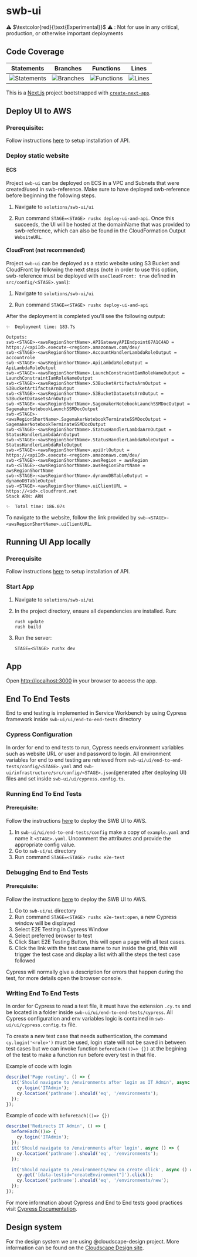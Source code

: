 # swb-ui

⚠️ $\textcolor{red}{\text{Experimental}}$ ⚠️ : Not for use in any critical, production, or otherwise important deployments

## Code Coverage

| Statements | Branches | Functions | Lines |
| --------------------------- | ----------------------- | ------------------------- | ----------------- |
| ![Statements](https://img.shields.io/badge/statements-Unknown%25-brightgreen.svg?style=flat) | ![Branches](https://img.shields.io/badge/branches-Unknown%25-brightgreen.svg?style=flat) | ![Functions](https://img.shields.io/badge/functions-Unknown%25-brightgreen.svg?style=flat) | ![Lines](https://img.shields.io/badge/lines-Unknown%25-brightgreen.svg?style=flat) |

This is a [Next.js](https://nextjs.org/) project bootstrapped with [`create-next-app`](https://github.com/vercel/next.js/tree/canary/packages/create-next-app).

## Deploy UI to AWS

### Prerequisite:

Follow instructions [here](../swb-reference/SETUP_v2p1.md##installation) to setup installation of API.

### Deploy static website

#### ECS

Project `swb-ui` can be deployed on ECS in a VPC and Subnets that were created/used in swb-reference. Make sure to have deployed swb-reference before beginning the following steps.

1. Navigate to `solutions/swb-ui/ui`

2. Run command `STAGE=<STAGE> rushx deploy-ui-and-api`. Once this succeeds, the UI will be hosted at the domainName that was provided to swb-reference, which can also be found in the CloudFormation Output `WebsiteURL`.


#### CloudFront (not recommended)

Project `swb-ui` can be deployed as a static website using S3 Bucket and CloudFront by following the next steps (note in order to use this option, swb-reference must be deployed with `useCloudFront: true` defined in `src/config/<STAGE>.yaml`):

1. Navigate to `solutions/swb-ui/ui`

2. Run command `STAGE=<STAGE> rushx deploy-ui-and-api`

After the deployment is completed you'll see the following output:

```
✨  Deployment time: 183.7s

Outputs:
swb-<STAGE>-<awsRegionShortName>.APIGatewayAPIEndpoint67A1C4AD = https://<apiId>.execute-<region>.amazonaws.com/dev/
swb-<STAGE>-<awsRegionShortName>.AccountHandlerLambdaRoleOutput = accountrole
swb-<STAGE>-<awsRegionShortName>.ApiLambdaRoleOutput = ApiLambdaRoleOutput
swb-<STAGE>-<awsRegionShortName>.LaunchConstraintIamRoleNameOutput = LaunchConstraintIamRoleNameOutput
swb-<STAGE>-<awsRegionShortName>.S3BucketArtifactsArnOutput = S3BucketArtifactsArnOutput
swb-<STAGE>-<awsRegionShortName>.S3BucketDatasetsArnOutput = S3BucketDatasetsArnOutput
swb-<STAGE>-<awsRegionShortName>.SagemakerNotebookLaunchSSMDocOutput = SagemakerNotebookLaunchSSMDocOutput
swb-<STAGE>-<awsRegionShortName>.SagemakerNotebookTerminateSSMDocOutput = SagemakerNotebookTerminateSSMDocOutput
swb-<STAGE>-<awsRegionShortName>.StatusHandlerLambdaArnOutput = StatusHandlerLambdaArnOutput
swb-<STAGE>-<awsRegionShortName>.StatusHandlerLambdaRoleOutput = StatusHandlerLambdaRoleOutput
swb-<STAGE>-<awsRegionShortName>.apiUrlOutput = https://<apiId>.execute-<region>.amazonaws.com/dev/
swb-<STAGE>-<awsRegionShortName>.awsRegion = awsRegion
swb-<STAGE>-<awsRegionShortName>.awsRegionShortName = awsRegionShortName
swb-<STAGE>-<awsRegionShortName>.dynamoDBTableOutput = dynamoDBTableOutput
swb-<STAGE>-<awsRegionShortName>.uiClientURL = https://<id>.cloudfront.net
Stack ARN: ARN

✨  Total time: 186.07s
```
To navigate to the website, follow the link provided by `swb-<STAGE>-<awsRegionShortName>.uiClientURL`.

## Running UI App locally

### Prerequisite
Follow instructions [here](../swb-reference/SETUP_v2p1.md##installation) to setup installation of API.

### Start App

1. Navigate to `solutions/swb-ui/ui`

2. In the project directory, ensure all dependencies are installed. Run:
    ```
    rush update
    rush build
    ```

3. Run the server:
    ```
    STAGE=<STAGE> rushx dev
    ```


## App

Open [http://localhost:3000](http://localhost:3000) in your browser to access the app.


## End To End Tests

End to end testing is implemented in Service Workbench by using Cypress framework inside `swb-ui/ui/end-to-end-tests` directory


### Cypress Configuration

In order for end to end tests to run, Cypress needs environment variables such as website URL or user and password to login.
All environment variables for end to end testing are retrieved from `swb-ui/ui/end-to-end-tests/config/<STAGE>.yaml` and `swb-ui/infrastructure/src/config/<STAGE>.json`(generated after deploying UI) files and set inside `swb-ui/ui/cypress.config.ts`.


### Running End To End Tests

#### Prerequisite:
Follow the instructions [here](#deploy-ui-to-aws) to deploy the SWB UI to AWS. 

1. In `swb-ui/ui/end-to-end-tests/config` make a copy of `example.yaml` and name it `<STAGE>.yaml`. Uncomment the attributes and provide the appropriate config value.
2. Go to `swb-ui/ui` directory
3. Run command `STAGE=<STAGE> rushx e2e-test`


### Debugging End to End Tests

#### Prerequisite:

Follow the instructions [here](#deploy-ui-to-aws) to deploy the SWB UI to AWS. 


1. Go to `swb-ui/ui` directory
2. Run command `STAGE=<STAGE> rushx e2e-test:open`, a new Cypress window will be displayed
4. Select E2E Testing in Cypress Window
5. Select preferred browser to test
6. Click Start E2E Testing Button, this will open a page with all test cases.
7. Click the link with the test case name to run inside the grid, this will trigger the test case and display a list with all the steps the test case followed

Cypress will normally give a description for errors that happen during the test, for more details open the browser console. 


### Writing End To End Tests

In order for Cypress to read a test file, it must have the extension `.cy.ts` and be located in a folder inside `swb-ui/ui/end-to-end-tests/cypress`.
All Cypress configuration and env variables logic is contained in `swb-ui/ui/cypress.config.ts` file.

To create a new test case that needs authentication, the command `cy.login('<role>')` must be used, login state will not be saved in between test cases but we can invoke function `beforeEach(()=> {})` at the begining of the test to make a function run before every test in that file.

Example of code with login

```ts
describe('Page routing', () => {
  it('Should navigate to /environments after login as IT Admin', async () => {
    cy.login('ITAdmin');
    cy.location('pathname').should('eq', '/environments');
  });
});
```

Example of code with `beforeEach(()=> {})`

```ts
describe('Redirects IT Admin', () => {
  beforeEach(()=> {
    cy.login('ITAdmin');
  });
  it('Should navigate to /environments after login', async () => {
    cy.location('pathname').should('eq', '/environments');
  });

  it('Should navigate to /environments/new on create click', async () => {
    cy.get('[data-testid="createEnvironment"]').click();
    cy.location('pathname').should('eq', '/environments/new');
  });
});
```
For more information about Cypress and End to End tests good practices visit [Cypress Documentation](https://docs.cypress.io/guides/references/best-practices).



## Design system

For the design system we are using @cloudscape-design project. More information can be found on the [Cloudscape Design site](https://cloudscape.design/). 

